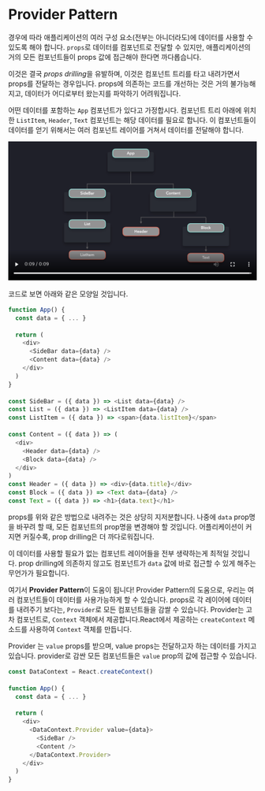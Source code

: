 # Provider Pattern

경우에 따라 애플리케이션의 여러 구성 요소(전부는 아니더라도)에 데이터를 사용할 수 있도록 해야 합니다. `props`로 데이터를 컴포넌트로 전달할 수 있지만, 애플리케이션의 거의 모든 컴포넌트들이 props 값에 접근해야 한다면 까다롭습니다.

이것은 결국 *props drilling*을 유발하며, 이것은 컴포넌트 트리를 타고 내려가면서 props를 전달하는 경우입니다. props에 의존하는 코드를 개선하는 것은 거의 불가능해지고, 데이터가 어디로부터 왔는지를 파악하기 어려워집니다.

어떤 데이터를 포함하는 `App` 컴포넌트가 있다고 가정합시다. 컴포넌트 트리 아래에 위치한 `ListItem`, `Header`, `Text` 컴포넌트는 해당 데이터를 필요로 합니다. 이 컴포넌트들이 데이터를 얻기 위해서는 여러 컴포넌트 레이어를 거쳐서 데이터를 전달해야 합니다.

[![Watch the video](./images/preview01.png)](https://res.cloudinary.com/ddxwdqwkr/video/upload/v1609056518/patterns.dev/jspat-48_jxmuyy.mp4)

코드로 보면 아래와 같은 모양일 것입니다.
```js
function App() {
  const data = { ... }

  return (
    <div>
      <SideBar data={data} />
      <Content data={data} />
    </div>
  )
}

const SideBar = ({ data }) => <List data={data} />
const List = ({ data }) => <ListItem data={data} />
const ListItem = ({ data }) => <span>{data.listItem}</span>

const Content = ({ data }) => (
  <div>
    <Header data={data} />
    <Block data={data} />
  </div>
)
const Header = ({ data }) => <div>{data.title}</div>
const Block = ({ data }) => <Text data={data} />
const Text = ({ data }) => <h1>{data.text}</h1>
```

props를 위와 같은 방법으로 내려주는 것은 상당히 지저분합니다. 나중에 `data` prop명을 바꾸려 할 때, 모든 컴포넌트의 prop명을 변경해야 할 것입니다. 어플리케이션이 커지면 커질수록, prop drilling은 더 까다로워집니다.

이 데이터를 사용할 필요가 없는 컴포넌트 레이어들을 전부 생략하는게 최적일 것입니다.  prop drilling에 의존하지 않고도 컴포넌트가 `data` 값에 바로 접근할 수 있게 해주는 무언가가 필요합니다.

여기서 **Provider Pattern**이 도움이 됩니다! Provider Pattern의 도움으로, 우리는 여러 컴포넌트들이 데이터를 사용가능하게 할 수 있습니다. props로 각 레이어에 데이터를 내려주기 보다는, `Provider`로 모든 컴포넌트들을 감쌀 수 있습니다. Provider는 고차 컴포넌트로, `Context` 객체에서 제공합니다.React에서 제공하는 `createContext` 메소드를 사용하여  `Context` 객체를 만듭니다.

Provider 는 `value` props를 받으며, value props는 전달하고자 하는 데이터를 가지고 있습니다. provider로 감싼 모든 컴포넌트들은 `value` prop의 값에 접근할 수 있습니다.

```js
const DataContext = React.createContext()

function App() {
  const data = { ... }

  return (
    <div>
      <DataContext.Provider value={data}>
        <SideBar />
        <Content />
      </DataContext.Provider>
    </div>
  )
}
```